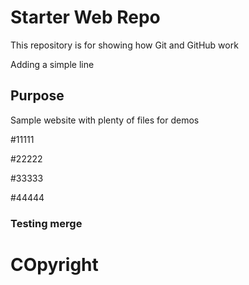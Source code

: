 # Starter Web Repo

This repository is for showing how Git and GitHub work

Adding a simple line

## Purpose

Sample website with plenty of files for demos

#11111

#22222

#33333

#44444

### Testing merge

# COpyright